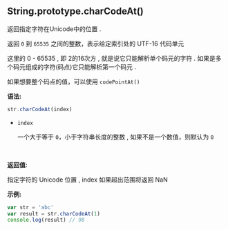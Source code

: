 ## String.prototype.charCodeAt()

返回指定字符在Unicode中的位置 . 

返回 `0` 到 `65535` 之间的整数，表示给定索引处的 UTF-16 代码单元

这里的 0 - 65535 , 即 2的16次方 , 就是说它只能解析单个码元的字符 . 如果是多个码元组成的字符(码点)它只能解析第一个码元 . 

如果想要整个码点的值，可以使用 `codePointAt()`



**语法:**

```js
str.charCodeAt(index)
```



- `index`

  一个大于等于 `0`，小于字符串长度的整数 , 如果不是一个数值，则默认为 `0` 

​			

**返回值:**

指定字符的 Unicode 位置 , index 如果超出范围将返回 NaN



**示例:**

```js
var str = 'abc'
var result = str.charCodeAt(1)
console.log(result) // 98
```

